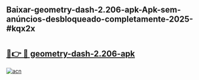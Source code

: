 ## Baixar-geometry-dash-2.206-apk-Apk-sem-anúncios-desbloqueado-completamente-2025-#kqx2x

# <h2><a href="https://ainizakaria.my?title=geometry-dash-2.206-apk&ref=22M">🔗👉 🔴 geometry-dash-2.206-apk</a></h2>

[![acn](https://github.com/user-attachments/assets/0f9c940e-d8b0-45ae-aac7-cd30a18b3e1c)](https://ainizakaria.my?title=geometry-dash-2.206-apk&ref=22M)

